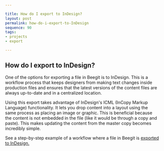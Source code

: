 ```yaml
---

title: How do I export to InDesign?
layout: post
permalink: how-do-i-export-to-InDesign
sequence: 90
tags:
- projects
- export

---
```


## How do I export to InDesign?
One of the options for exporting a file in Beegit is to InDesign. This is a workflow process that keeps designers from making text changes inside production files and ensures that the latest versions of the content files are always up-to-date and in a centralized location.

Using this export takes advantage of InDesign's ICML (InCopy Markup Language) functionality. It lets you drop content into a layout using the same process as placing an image or graphic. This is beneficial because the content is not embedded in the file (like it would be through a copy and paste). This makes updating the content from the master copy becomes incredibly simple.

See a step-by-step example of a workflow where a file in Beegit is [exported to InDesign.](http://blog.beegit.com/2014/08/04/export-to-indesign/)
